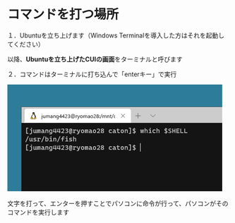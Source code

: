 # コマンドを打つ場所

１．Ubuntuを立ち上げます（Windows Terminalを導入した方はそれを起動してください）

以降、**Ubuntuを立ち上げたCUIの画面**をターミナルと呼びます



２．コマンドはターミナルに打ち込んで「enterキー」で実行

![](../.gitbook/assets/sukurnshotto-2021-01-12-012922png%20%281%29.png)

文字を打って、エンターを押すことでパソコンに命令が行って、パソコンがそのコマンドを実行します

